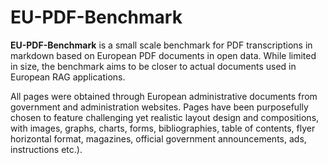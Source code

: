 # EU-PDF-Benchmark

**EU-PDF-Benchmark** is a small scale benchmark for PDF transcriptions in markdown based on European PDF documents in open data. While limited in size, the benchmark aims to be closer to actual documents used in European RAG applications. 

All pages were obtained through European administrative documents from government and administration websites. Pages have been purposefully chosen to feature challenging yet realistic layout design and compositions, with images, graphs, charts, forms, bibliographies, table of contents, flyer horizontal format, magazines, official government announcements, ads, instructions etc.).
